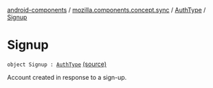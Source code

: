 [android-components](../../index.md) / [mozilla.components.concept.sync](../index.md) / [AuthType](index.md) / [Signup](./-signup.md)

# Signup

`object Signup : `[`AuthType`](index.md) [(source)](https://github.com/mozilla-mobile/android-components/blob/master/components/concept/sync/src/main/java/mozilla/components/concept/sync/OAuthAccount.kt#L278)

Account created in response to a sign-up.

